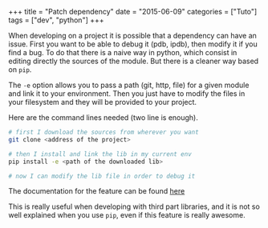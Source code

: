 +++
title = "Patch dependency"
date = "2015-06-09"
categories = ["Tuto"]
tags = ["dev", "python"]
+++

When developing on a project it is possible that a dependency can have an issue.
First you want to be able to debug it (pdb, ipdb), then modify it if you find
a bug.
To do that there is a naive way in python, which consist in editing directly
the sources of the module. But there is a cleaner way based on `pip`.

The `-e` option allows you to pass a path (git, http, file) for a given module
and link it to your environment. Then you just have to modify the files in
your filesystem and they will be provided to your project.

Here are the command lines needed (two line is enough).

```bash
# first I download the sources from wherever you want
git clone <address of the project>

# then I install and link the lib in my current env
pip install -e <path of the downloaded lib>

# now I can modify the lib file in order to debug it
```

The documentation for the feature can be found [here](https://pip.pypa.io/en/latest/reference/pip_install.html#editable-installs)

This is really useful when developing with third part libraries, and it is not
so well explained when you use `pip`, even if this feature is really awesome.

